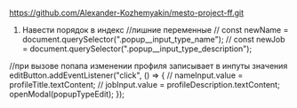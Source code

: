 https://github.com/Alexander-Kozhemyakin/mesto-project-ff.git
1. Навести порядок в индекс
//лишние переменные
// const newName = document.querySelector(".popup__input_type_name");
// const newJob = document.querySelector(".popup__input_type_description");

//при вызове попапа изменении профиля записывает в инпуты значения
editButton.addEventListener("click", () => {
  // nameInput.value = profileTitle.textContent;
  // jobInput.value = profileDescription.textContent;
  openModal(popupTypeEdit);
});